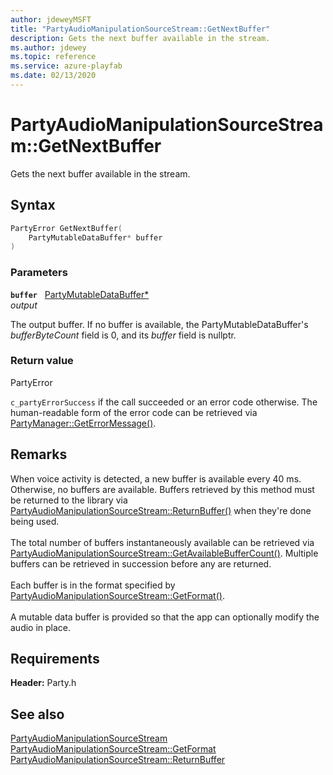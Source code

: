 ```yaml
---
author: jdeweyMSFT
title: "PartyAudioManipulationSourceStream::GetNextBuffer"
description: Gets the next buffer available in the stream.
ms.author: jdewey
ms.topic: reference
ms.service: azure-playfab
ms.date: 02/13/2020
---
```


# PartyAudioManipulationSourceStream::GetNextBuffer  

Gets the next buffer available in the stream.  

## Syntax  
  
```cpp
PartyError GetNextBuffer(  
    PartyMutableDataBuffer* buffer  
)  
```  
  
### Parameters  
  
**`buffer`** &nbsp; [PartyMutableDataBuffer*](../../../structs/partymutabledatabuffer.md)  
*output*  
  
The output buffer. If no buffer is available, the PartyMutableDataBuffer's *bufferByteCount* field is 0, and its *buffer* field is nullptr.  
  
  
### Return value  
PartyError
  
```c_partyErrorSuccess``` if the call succeeded or an error code otherwise. The human-readable form of the error code can be retrieved via [PartyManager::GetErrorMessage()](../../PartyManager/methods/partymanager_geterrormessage.md).
  
## Remarks  
  
When voice activity is detected, a new buffer is available every 40 ms. Otherwise, no buffers are available. Buffers retrieved by this method must be returned to the library via [PartyAudioManipulationSourceStream::ReturnBuffer()](partyaudiomanipulationsourcestream_returnbuffer.md) when they're done being used. <br /><br /> The total number of buffers instantaneously available can be retrieved via [PartyAudioManipulationSourceStream::GetAvailableBufferCount()](partyaudiomanipulationsourcestream_getavailablebuffercount.md). Multiple buffers can be retrieved in succession before any are returned.   <br /><br /> Each buffer is in the format specified by [PartyAudioManipulationSourceStream::GetFormat()](partyaudiomanipulationsourcestream_getformat.md).   <br /><br /> A mutable data buffer is provided so that the app can optionally modify the audio in place.
  
## Requirements  
  
**Header:** Party.h
  
## See also  
[PartyAudioManipulationSourceStream](../partyaudiomanipulationsourcestream.md)  
[PartyAudioManipulationSourceStream::GetFormat](partyaudiomanipulationsourcestream_getformat.md)  
[PartyAudioManipulationSourceStream::ReturnBuffer](partyaudiomanipulationsourcestream_returnbuffer.md)
  
  
